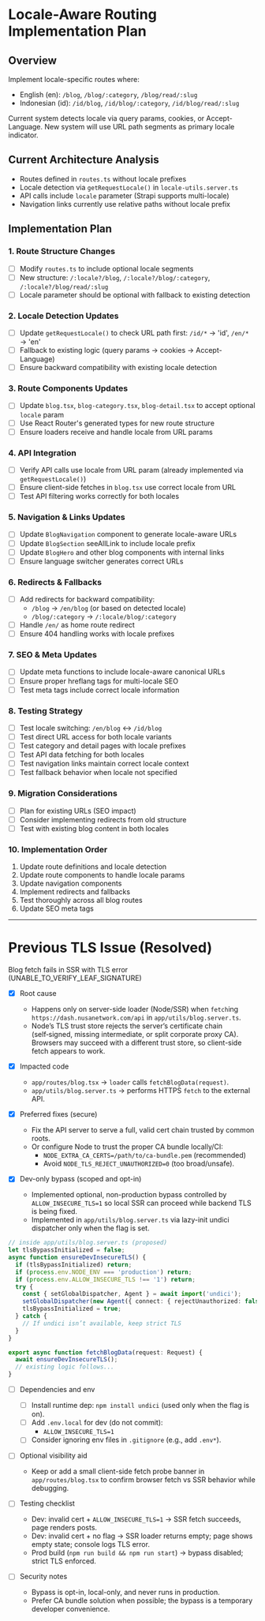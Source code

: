 # Locale-Aware Routing Implementation Plan

## Overview
Implement locale-specific routes where:
- English (en): `/blog`, `/blog/:category`, `/blog/read/:slug`
- Indonesian (id): `/id/blog`, `/id/blog/:category`, `/id/blog/read/:slug`

Current system detects locale via query params, cookies, or Accept-Language. New system will use URL path segments as primary locale indicator.

## Current Architecture Analysis
- Routes defined in `routes.ts` without locale prefixes
- Locale detection via `getRequestLocale()` in `locale-utils.server.ts`
- API calls include `locale` parameter (Strapi supports multi-locale)
- Navigation links currently use relative paths without locale prefix

## Implementation Plan

### 1. Route Structure Changes
- [ ] Modify `routes.ts` to include optional locale segments
- [ ] New structure: `/:locale?/blog`, `/:locale?/blog/:category`, `/:locale?/blog/read/:slug`
- [ ] Locale parameter should be optional with fallback to existing detection

### 2. Locale Detection Updates
- [ ] Update `getRequestLocale()` to check URL path first: `/id/*` → 'id', `/en/*` → 'en'
- [ ] Fallback to existing logic (query params → cookies → Accept-Language)
- [ ] Ensure backward compatibility with existing locale detection

### 3. Route Components Updates
- [ ] Update `blog.tsx`, `blog-category.tsx`, `blog-detail.tsx` to accept optional `locale` param
- [ ] Use React Router's generated types for new route structure
- [ ] Ensure loaders receive and handle locale from URL params

### 4. API Integration
- [ ] Verify API calls use locale from URL param (already implemented via `getRequestLocale()`)
- [ ] Ensure client-side fetches in `blog.tsx` use correct locale from URL
- [ ] Test API filtering works correctly for both locales

### 5. Navigation & Links Updates
- [ ] Update `BlogNavigation` component to generate locale-aware URLs
- [ ] Update `BlogSection` seeAllLink to include locale prefix
- [ ] Update `BlogHero` and other blog components with internal links
- [ ] Ensure language switcher generates correct URLs

### 6. Redirects & Fallbacks
- [ ] Add redirects for backward compatibility:
  - `/blog` → `/en/blog` (or based on detected locale)
  - `/blog/:category` → `/:locale/blog/:category`
- [ ] Handle `/en/` as home route redirect
- [ ] Ensure 404 handling works with locale prefixes

### 7. SEO & Meta Updates
- [ ] Update meta functions to include locale-aware canonical URLs
- [ ] Ensure proper hreflang tags for multi-locale SEO
- [ ] Test meta tags include correct locale information

### 8. Testing Strategy
- [ ] Test locale switching: `/en/blog` ↔ `/id/blog`
- [ ] Test direct URL access for both locale variants
- [ ] Test category and detail pages with locale prefixes
- [ ] Test API data fetching for both locales
- [ ] Test navigation links maintain correct locale context
- [ ] Test fallback behavior when locale not specified

### 9. Migration Considerations
- [ ] Plan for existing URLs (SEO impact)
- [ ] Consider implementing redirects from old structure
- [ ] Test with existing blog content in both locales

### 10. Implementation Order
1. Update route definitions and locale detection
2. Update route components to handle locale params
3. Update navigation components
4. Implement redirects and fallbacks
5. Test thoroughly across all blog routes
6. Update SEO meta tags

---

# Previous TLS Issue (Resolved)
Blog fetch fails in SSR with TLS error (UNABLE_TO_VERIFY_LEAF_SIGNATURE)

- [x] Root cause
  - Happens only on server-side loader (Node/SSR) when `fetch`ing `https://dash.nusanetwork.com/api` in `app/utils/blog.server.ts`.
  - Node’s TLS trust store rejects the server’s certificate chain (self‑signed, missing intermediate, or split corporate proxy CA). Browsers may succeed with a different trust store, so client-side fetch appears to work.

- [x] Impacted code
  - `app/routes/blog.tsx` → `loader` calls `fetchBlogData(request)`.
  - `app/utils/blog.server.ts` → performs HTTPS `fetch` to the external API.

- [x] Preferred fixes (secure)
  - Fix the API server to serve a full, valid cert chain trusted by common roots.
  - Or configure Node to trust the proper CA bundle locally/CI:
    - `NODE_EXTRA_CA_CERTS=/path/to/ca-bundle.pem` (recommended)
    - Avoid `NODE_TLS_REJECT_UNAUTHORIZED=0` (too broad/unsafe).

- [x] Dev-only bypass (scoped and opt-in)
  - Implemented optional, non-production bypass controlled by `ALLOW_INSECURE_TLS=1` so local SSR can proceed while backend TLS is being fixed.
  - Implemented in `app/utils/blog.server.ts` via lazy-init undici dispatcher only when the flag is set.

```ts
// inside app/utils/blog.server.ts (proposed)
let tlsBypassInitialized = false;
async function ensureDevInsecureTLS() {
  if (tlsBypassInitialized) return;
  if (process.env.NODE_ENV === 'production') return;
  if (process.env.ALLOW_INSECURE_TLS !== '1') return;
  try {
    const { setGlobalDispatcher, Agent } = await import('undici');
    setGlobalDispatcher(new Agent({ connect: { rejectUnauthorized: false } }));
    tlsBypassInitialized = true;
  } catch {
    // If undici isn’t available, keep strict TLS
  }
}

export async function fetchBlogData(request: Request) {
  await ensureDevInsecureTLS();
  // existing logic follows...
}
```

- [ ] Dependencies and env
  - [ ] Install runtime dep: `npm install undici` (used only when the flag is on).
  - [ ] Add `.env.local` for dev (do not commit):
    - `ALLOW_INSECURE_TLS=1`
  - [ ] Consider ignoring env files in `.gitignore` (e.g., add `.env*`).

- [ ] Optional visibility aid
  - Keep or add a small client-side fetch probe banner in `app/routes/blog.tsx` to confirm browser fetch vs SSR behavior while debugging.

- [ ] Testing checklist
  - Dev: invalid cert + `ALLOW_INSECURE_TLS=1` → SSR fetch succeeds, page renders posts.
  - Dev: invalid cert + no flag → SSR loader returns empty; page shows empty state; console logs TLS error.
  - Prod build (`npm run build && npm run start`) → bypass disabled; strict TLS enforced.

- [ ] Security notes
  - Bypass is opt-in, local-only, and never runs in production.
  - Prefer CA bundle solution when possible; the bypass is a temporary developer convenience.
